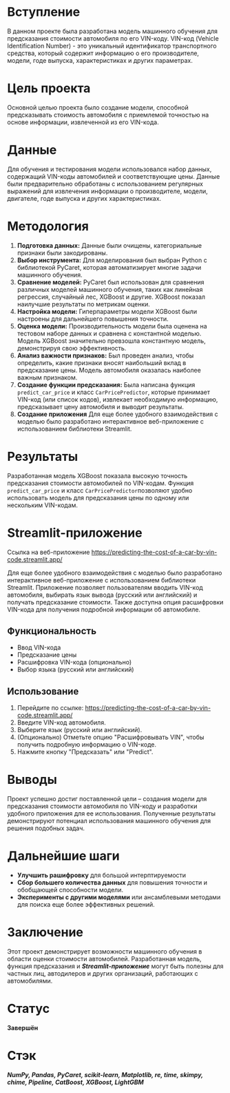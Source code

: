 # Вступление

В данном проекте была разработана модель машинного обучения для предсказания стоимости автомобиля по его VIN-коду. VIN-код (Vehicle Identification Number) - это уникальный идентификатор транспортного средства, который содержит информацию о его производителе, модели, годе выпуска, характеристиках и других параметрах.

# Цель проекта

Основной целью проекта было создание модели, способной предсказывать стоимость автомобиля с приемлемой точностью на основе информации, извлеченной из его VIN-кода.

# Данные

Для обучения и тестирования модели использовался набор данных, содержащий VIN-коды автомобилей и соответствующие цены. Данные были предварительно обработаны с использованием регулярных выражений для извлечения информации о производителе, модели, двигателе, годе выпуска и других характеристиках.

# Методология

1. **Подготовка данных:** Данные были очищены, категориальные признаки были закодированы.
2. **Выбор инструмента:** Для моделирования был выбран Python с библиотекой PyCaret, которая автоматизирует многие задачи машинного обучения.
3. **Сравнение моделей:** PyCaret был использован для сравнения различных моделей машинного обучения, таких как линейная регрессия, случайный лес, XGBoost и другие. XGBoost показал наилучшие результаты по метрикам оценки.
4. **Настройка модели:** Гиперпараметры модели XGBoost были настроены для дальнейшего повышения точности.
5. **Оценка модели:** Производительность модели была оценена на тестовом наборе данных и сравнена с константной моделью. Модель XGBoost значительно превзошла константную модель, демонстрируя свою эффективность.
6. **Анализ важности признаков:** Был проведен анализ, чтобы определить, какие признаки вносят наибольший вклад в предсказание цены. Модель автомобиля оказалась наиболее важным признаком.
7. **Создание функции предсказания:** Была написана функция `predict_car_price` и класс `CarPricePredictor`, которые принимает VIN-код (или список кодов), извлекает необходимую информацию, предсказывает цену автомобиля и выводит результаты.
8. **Создание приложения** Для еще более удобного взаимодействия с моделью было разработано интерактивное веб-приложение с использованием библиотеки Streamlit.

# Результаты

Разработанная модель XGBoost показала высокую точность предсказания стоимости автомобилей по VIN-кодам. Функция `predict_car_price` и класс `CarPricePredictor`позволяют удобно использовать модель для предсказания цены по одному или нескольким VIN-кодам.

# Streamlit-приложение
Ссылка на веб-приложение https://predicting-the-cost-of-a-car-by-vin-code.streamlit.app/

Для еще более удобного взаимодействия с моделью было разработано интерактивное веб-приложение с использованием библиотеки Streamlit. Приложение позволяет пользователям вводить VIN-код автомобиля, выбирать язык вывода (русский или английский) и получать предсказание стоимости. Также доступна опция расшифровки VIN-кода для получения подробной информации об автомобиле.

## Функциональность

*   Ввод VIN-кода
*   Предсказание цены
*   Расшифровка VIN-кода (опционально)
*   Выбор языка (русский или английский)

## Использование

1.  Перейдите по ссылке: https://predicting-the-cost-of-a-car-by-vin-code.streamlit.app/
2.  Введите VIN-код автомобиля.
3.  Выберите язык (русский или английский).
4.  (Опционально) Отметьте опцию "Расшифровывать VIN", чтобы получить подробную информацию о VIN-коде.
5.  Нажмите кнопку "Предсказать" или "Predict".

# Выводы

Проект успешно достиг поставленной цели – создания модели для предсказания стоимости автомобиля по VIN-коду и разработки удобного приложения для ее использования. Полученные результаты демонстрируют потенциал использования машинного обучения для решения подобных задач.

# Дальнейшие шаги

* **Улучшить рашифровку** для большой интерптируемости
* **Сбор большего количества данных** для повышения точности и обобщающей способности модели.
* **Эксперименты с другими моделями** или ансамблевыми методами для поиска еще более эффективных решений.

# Заключение

Этот проект демонстрирует возможности машинного обучения в области оценки стоимости автомобилей. Разработанная модель, функция предсказания и ***Streamlit-приложение***  могут быть полезны для частных лиц, автодилеров и других организаций, работающих с автомобилями.

# Статус
**Завершён**

# Стэк

***NumPy, Pandas, PyCaret, scikit-learn, Matplotlib, re, time, skimpy, chime, Pipeline, CatBoost, XGBoost, LightGBM***